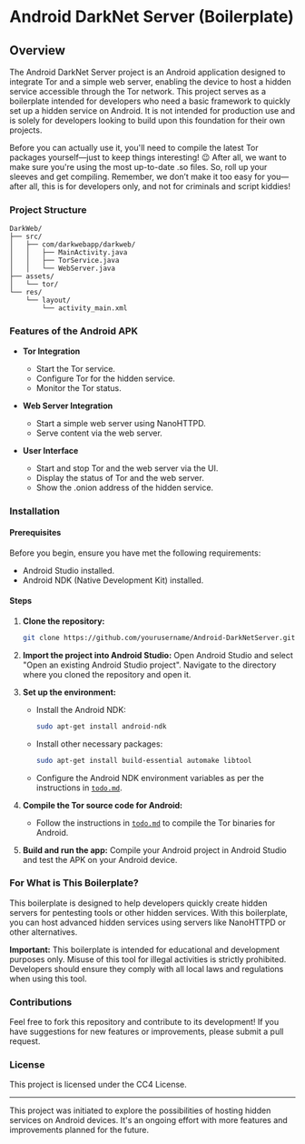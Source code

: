
# Android DarkNet Server (Boilerplate)

## Overview
The Android DarkNet Server project is an Android application designed to integrate Tor and a simple web server, enabling the device to host a hidden service accessible through the Tor network. This project serves as a boilerplate intended for developers who need a basic framework to quickly set up a hidden service on Android. It is not intended for production use and is solely for developers looking to build upon this foundation for their own projects.

Before you can actually use it, you'll need to compile the latest Tor packages yourself—just to keep things interesting! 😉 After all, we want to make sure you're using the most up-to-date .so files. So, roll up your sleeves and get compiling. Remember, we don’t make it too easy for you—after all, this is for developers only, and not for criminals and script kiddies!

### Project Structure
```
DarkWeb/
├── src/
│   ├── com/darkwebapp/darkweb/
│   │   ├── MainActivity.java
│   │   ├── TorService.java
│   │   └── WebServer.java
├── assets/
│   └── tor/
└── res/
    └── layout/
        └── activity_main.xml
```

### Features of the Android APK

- **Tor Integration**
  - Start the Tor service.
  - Configure Tor for the hidden service.
  - Monitor the Tor status.

- **Web Server Integration**
  - Start a simple web server using NanoHTTPD.
  - Serve content via the web server.

- **User Interface**
  - Start and stop Tor and the web server via the UI.
  - Display the status of Tor and the web server.
  - Show the .onion address of the hidden service.

### Installation

#### Prerequisites
Before you begin, ensure you have met the following requirements:
- Android Studio installed.
- Android NDK (Native Development Kit) installed.

#### Steps
1. **Clone the repository:**
   ```bash
   git clone https://github.com/yourusername/Android-DarkNetServer.git
   ```
2. **Import the project into Android Studio:**
   Open Android Studio and select "Open an existing Android Studio project". Navigate to the directory where you cloned the repository and open it.

3. **Set up the environment:**
   - Install the Android NDK:
     ```bash
     sudo apt-get install android-ndk
     ```
   - Install other necessary packages:
     ```bash
     sudo apt-get install build-essential automake libtool
     ```
   - Configure the Android NDK environment variables as per the instructions in [`todo.md`](todo.md).

4. **Compile the Tor source code for Android:**
   - Follow the instructions in [`todo.md`](todo.md) to compile the Tor binaries for Android.

5. **Build and run the app:**
   Compile your Android project in Android Studio and test the APK on your Android device.

### For What is This Boilerplate?
This boilerplate is designed to help developers quickly create hidden servers for pentesting tools or other hidden services. With this boilerplate, you can host advanced hidden services using servers like NanoHTTPD or other alternatives.

**Important:** This boilerplate is intended for educational and development purposes only. Misuse of this tool for illegal activities is strictly prohibited. Developers should ensure they comply with all local laws and regulations when using this tool.

### Contributions

Feel free to fork this repository and contribute to its development! If you have suggestions for new features or improvements, please submit a pull request.

### License
This project is licensed under the CC4 License.

---

This project was initiated to explore the possibilities of hosting hidden services on Android devices. It's an ongoing effort with more features and improvements planned for the future.
